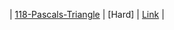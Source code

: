 
| [118-Pascals-Triangle](./03-array/03-hard/118PascalsTriangle) | [Hard] | [Link]([118-Pascals-Triangle](./03-array/03-hard/118PascalsTriangle)) |
